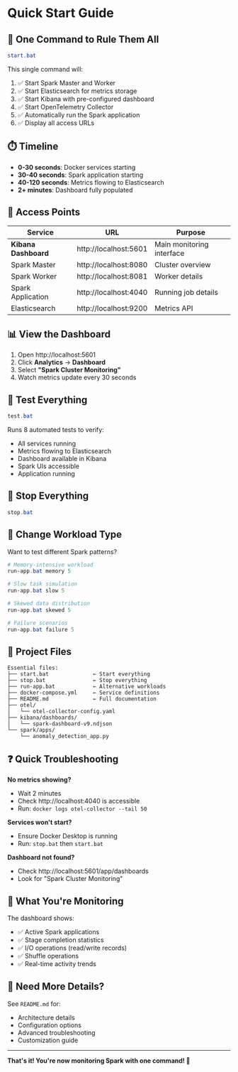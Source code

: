 # Quick Start Guide

## 🚀 One Command to Rule Them All

```powershell
start.bat
```

This single command will:
1. ✅ Start Spark Master and Worker
2. ✅ Start Elasticsearch for metrics storage
3. ✅ Start Kibana with pre-configured dashboard
4. ✅ Start OpenTelemetry Collector
5. ✅ Automatically run the Spark application
6. ✅ Display all access URLs

## ⏱️ Timeline

- **0-30 seconds**: Docker services starting
- **30-40 seconds**: Spark application starting
- **40-120 seconds**: Metrics flowing to Elasticsearch
- **2+ minutes**: Dashboard fully populated

## 🎯 Access Points

| Service | URL | Purpose |
|---------|-----|---------|
| **Kibana Dashboard** | http://localhost:5601 | Main monitoring interface |
| Spark Master | http://localhost:8080 | Cluster overview |
| Spark Worker | http://localhost:8081 | Worker details |
| Spark Application | http://localhost:4040 | Running job details |
| Elasticsearch | http://localhost:9200 | Metrics API |

## 📊 View the Dashboard

1. Open http://localhost:5601
2. Click **Analytics** → **Dashboard**
3. Select **"Spark Cluster Monitoring"**
4. Watch metrics update every 30 seconds

## 🧪 Test Everything

```powershell
test.bat
```

Runs 8 automated tests to verify:
- All services running
- Metrics flowing to Elasticsearch
- Dashboard available in Kibana
- Spark UIs accessible
- Application running

## 🛑 Stop Everything

```powershell
stop.bat
```

## 🔄 Change Workload Type

Want to test different Spark patterns?

```powershell
# Memory-intensive workload
run-app.bat memory 5

# Slow task simulation
run-app.bat slow 5

# Skewed data distribution
run-app.bat skewed 5

# Failure scenarios
run-app.bat failure 5
```

## 📁 Project Files

```
Essential files:
├── start.bat              ← Start everything
├── stop.bat               ← Stop everything
├── run-app.bat            ← Alternative workloads
├── docker-compose.yml     ← Service definitions
├── README.md              ← Full documentation
├── otel/
│   └── otel-collector-config.yaml
├── kibana/dashboards/
│   └── spark-dashboard-v9.ndjson
└── spark/apps/
    └── anomaly_detection_app.py
```

## ❓ Quick Troubleshooting

**No metrics showing?**
- Wait 2 minutes
- Check http://localhost:4040 is accessible
- Run: `docker logs otel-collector --tail 50`

**Services won't start?**
- Ensure Docker Desktop is running
- Run: `stop.bat` then `start.bat`

**Dashboard not found?**
- Check http://localhost:5601/app/dashboards
- Look for "Spark Cluster Monitoring"

## 🎯 What You're Monitoring

The dashboard shows:
- ✅ Active Spark applications
- ✅ Stage completion statistics
- ✅ I/O operations (read/write records)
- ✅ Shuffle operations
- ✅ Real-time activity trends

## 📖 Need More Details?

See `README.md` for:
- Architecture details
- Configuration options
- Advanced troubleshooting
- Customization guide

---

**That's it! You're now monitoring Spark with one command! 🎉**
